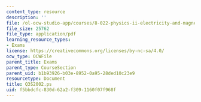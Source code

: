 ```yaml
---
content_type: resource
description: ''
file: /ol-ocw-studio-app/courses/8-022-physics-ii-electricity-and-magnetism-fall-2004/f5bbdcfc830d62a2f3091160f07f968f_Q3S2002.ps
file_size: 25762
file_type: application/pdf
learning_resource_types:
- Exams
license: https://creativecommons.org/licenses/by-nc-sa/4.0/
ocw_type: OCWFile
parent_title: Exams
parent_type: CourseSection
parent_uid: b1b93926-b03e-8952-0a95-28ded10c23e9
resourcetype: Document
title: Q3S2002.ps
uid: f5bbdcfc-830d-62a2-f309-1160f07f968f
---
```

